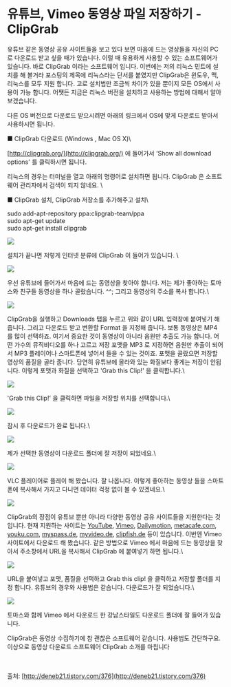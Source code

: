 # 유튜브, Vimeo 동영상 파일 저장하기 - ClipGrab

유튜브 같은 동영상 공유 사이트들을 보고 있다 보면 마음에 드는 영상들을 자신의 PC로 다운로드 받고 싶을 때가 있습니다. 이럴 때 유용하게 사용할 수 있는 소프트웨어가 있습니다. 바로 ClipGrab 이라는 소프트웨어 입니다. 이번에는 저의 리눅스 민트에 설치를 해 볼거라 포스팅의 제목에 리눅스라는 단서를 붙였지만 ClipGrab은 윈도우, 맥, 리눅스를 모두 지원 합니다. 고로 설치법만 조금씩 차이가 있을 뿐이지 모든 OS에서 사용이 가능 합니다. 어쨋든 지금은 리눅스 버전을 설치하고 사용하는 방법에 대해서 알아보겠습니다.

다른 OS 버전으로 다운로드 받으시려면 아래의 링크에서 OS에 맞게 다운로드 받아서 사용하시면 됩니다.

■ ClipGrab 다운로드 (Windows , Mac OS X)\


[http://clipgrab.org/](http://clipgrab.org/) 에 들어가서 'Show all download options' 를 클릭하시면 됩니다.

리눅스의 경우는 터미널을 열고 아래의 명령어로 설치하면 됩니다. ClipGrab 은 소프트웨어 관리자에서 검색이 되지 않네요. \


■ ClipGrab 설치, ClipGrab 저장소를 추가해주고 설치\


sudo add-apt-repository ppa:clipgrab-team/ppa\
sudo apt-get update\
sudo apt-get install clipgrab

![](<../.gitbook/assets/image (336).png>)

설치가 끝나면 저렇게 인터넷 분류에 ClipGrab 이 들어가 있습니다. \


![](<../.gitbook/assets/image (377).png>)

우선 유튜브에 들어가서 마음에 드는 동영상을 찾아야 합니다. 저는 제가 좋아하는 토마스와 친구들 동영상을 하나 골랐습니다. ^^;  그리고 동영상의 주소를 복사 합니다.\


![](<../.gitbook/assets/image (198).png>)

ClipGrab을 실행하고 Downloads 탭을 누르고 위와 같이 URL 입력창에 붙여넣기 해 줍니다. 그리고 다운로드 받고 변환할 Format 을 지정해 줍니다. 보통 동영상은 MP4 를 많이 선택하죠. 여기서 중요한 것이 동영상이 아니라 음원만 추출도 가능 합니다. 어떤 가수의 뮤직비디오를 하나 고르고 저장 포맷을 MP3 로 지정하면 음원만 추출이 되어서 MP3 플레이어나 스마트폰에 넣어서 들을 수 있는 것이죠. 포맷을 골랐으면 저장할 영상의 품질을 골라 줍니다. 당연히 유튜브에 올라와 있는 화질보다 좋게는 저장이 안됩니다. 이렇게 포맷과 화질을 선택하고 'Grab this Clip!' 을 클릭합니다.\


![](<../.gitbook/assets/image (367).png>)

'Grab this Clip!' 을 클릭하면 파일을 저장할 위치를 선택합니다.\


![](<../.gitbook/assets/image (208).png>)

잠시 후 다운로드가 완료 됩니다.\


![](<../.gitbook/assets/image (327).png>)

제가 선택한 동영상이 다운로드 폴더에 잘 저장이 되었네요.\


![](<../.gitbook/assets/image (425).png>)

VLC 플레이어로 플레이 해 봤습니다. 잘 나옵니다. 이렇게 좋아하는 동영상 들을 스마트폰에 복사해서 가지고 다니면 데이터 걱정 없이 볼 수 있겠네요.\


![](<../.gitbook/assets/image (315).png>)

ClipGrab의 장점이 유튜브 뿐만 아니라 다양한 동영상 공유 사이트들을 지원한다는 것입니다. 현재 지원하는 사이트는 [YouTube](https://www.youtube.com/), [Vimeo](https://vimeo.com/), [Dailymotion](http://www.dailymotion.com/kr), [metacafe.com](http://www.metacafe.com/), [youku.com](http://www.youku.com/), [myspass.de](http://www.myspass.de/), [myvideo.de](http://myvideo.de/), [clipfish.de](http://www.clipfish.de/) 등이 있습니다. 이번엔 Vimeo 사이트에서 다운로드 해 봤습니다. 같은 방법으로 Vimeo 에서 마음에 드는 동영상을 찾아서 주소창에서 URL을 복사해서 ClipGrab 에 붙여넣기 하면 됩니다.\


![](<../.gitbook/assets/image (371).png>)

URL을 붙여넣고 포맷, 품질을 선택하고 Grab this clip! 을 클릭하고 저장할 폴더를 지정 합니다. 유튜브의 경우와 사용법은 같습니다. 다운로드가 잘 되었습니다.\


![](<../.gitbook/assets/image (168).png>)

토마스와 함께 Vimeo 에서 다운로드 한 강남스타일도 다운로드 폴더에 잘 들어가 있습니다.

ClipGrab은 동영상 수집하기에 참 괜찮은 소프트웨어 같습니다. 사용법도 간단하구요. 이상으로 동영상 다운로드 소프트웨어 ClipGrab 소개를 마칩니다

\
\
출처: [http://deneb21.tistory.com/376](http://deneb21.tistory.com/376)
